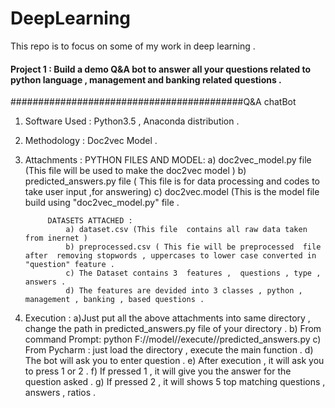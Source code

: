 # DeepLearning
This repo is to focus on some of my work in deep learning .



#### Project 1  : Build a demo Q&A bot  to answer all  your questions related to  python language , management and banking  related questions .

##########################################Q&A chatBot 

1. Software Used :  Python3.5 , Anaconda distribution .
2. Methodology : Doc2vec Model .

3. Attachments :
            PYTHON FILES AND MODEL: 
                a) doc2vec_model.py file (This file will  be used to  make  the doc2vec model )
                b) predicted_answers.py file ( This file is for data  processing  and codes to take user input ,for answering)
                c) doc2vec.model (This  is the  model file build using "doc2vec_model.py"  file . 


            DATASETS ATTACHED :
                a) dataset.csv (This file  contains all raw data taken from inernet )
                b) preprocessed.csv ( This fie will be preprocessed  file after  removing stopwords , uppercases to lower case converted in "question" feature .
                c) The Dataset contains 3  features ,  questions , type , answers .
                d) The features are devided into 3 classes , python , management , banking , based questions .


4. Execution : 
                a)Just put all the above attachments into same directory , change the path in predicted_answers.py file of your directory . 
                b) From command Prompt: python F://model//execute//predicted_answers.py 
                c) From Pycharm : just load the directory , execute the main function .
                d) The bot will ask you to enter question .
                e) After execution , it will ask you to press 1 or 2 .
                f) If pressed 1 , it will  give you  the  answer for the question asked . 
                g) If pressed 2 , it will  shows 5 top  matching questions , answers , ratios .
